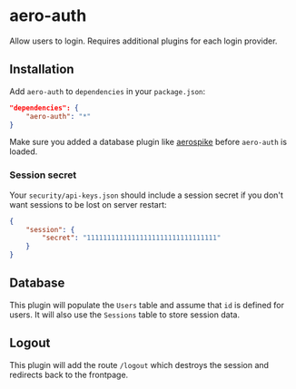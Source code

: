# aero-auth
Allow users to login. Requires additional plugins for each login provider.

## Installation
Add `aero-auth` to `dependencies` in your `package.json`:

```json
"dependencies": {
	"aero-auth": "*"
}
```

Make sure you added a database plugin like [aerospike](https://github.com/aerojs/aero-aerospike) before `aero-auth` is loaded.

### Session secret
Your `security/api-keys.json` should include a session secret if you don't want sessions to be lost on server restart:

```json
{
	"session": {
		"secret": "11111111111111111111111111111111"
	}
}
```

## Database
This plugin will populate the `Users` table and assume that `id` is defined for users. It will also use the `Sessions` table to store session data.

## Logout
This plugin will add the route `/logout` which destroys the session and redirects back to the frontpage.
